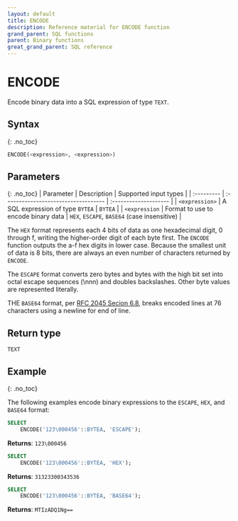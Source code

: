 ```yaml
---
layout: default
title: ENCODE
description: Reference material for ENCODE function
grand_parent: SQL functions
parent: Binary functions
great_grand_parent: SQL reference
---
```


# ENCODE

Encode binary data into a SQL expression of type `TEXT`.

## Syntax
{: .no_toc}

```sql
ENCODE(<expression>, <expression>)
```
## Parameters 
{: .no_toc}
| Parameter | Description                         | Supported input types |
| :--------- | :----------------------------------- | :-------------------- |
| `<expression>`  | A SQL expression of type `BYTEA` | `BYTEA` |
| `<expression` | Format to use to encode binary data | `HEX`, `ESCAPE`, `BASE64` (case insensitive) |  

The `HEX` format represents each 4 bits of data as one hexadecimal digit, 0 through f, writing the higher-order digit of each byte first. The `ENCODE` function outputs the a-f hex digits in lower case. Because the smallest unit of data is 8 bits, there are always an even number of characters returned by `ENCODE`. 

The `ESCAPE` format converts zero bytes and bytes with the high bit set into octal escape sequences (\nnn) and doubles backslashes. Other byte values are represented literally. 

THE `BASE64` format, per [RFC 2045 Secion 6.8](https://www.rfc-editor.org/rfc/rfc2045#section-6.8), breaks encoded lines at 76 characters using a newline for end of line. 

## Return type
`TEXT`

## Example
{: .no_toc}

The following examples encode binary expressions to the `ESCAPE`, `HEX`, and `BASE64` format:

```sql
SELECT
	ENCODE('123\000456'::BYTEA, 'ESCAPE');
```

**Returns**: `123\000456`

```sql
SELECT
	ENCODE('123\000456'::BYTEA, 'HEX');
```

**Returns**: `31323300343536`

```sql
SELECT
	ENCODE('123\000456'::BYTEA, 'BASE64');
```

**Returns**: `MTIzADQ1Ng==`
